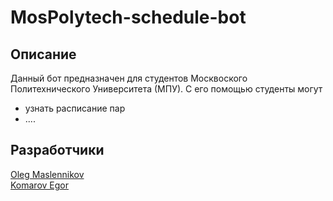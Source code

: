 # MosPolytech-schedule-bot

## Описание
Данный бот предназначен для студентов Москвоского Политехнического Университета (МПУ).  С его помощью студенты могут
- узнать расписание пар
- ....

## Разработчики
[Oleg Maslennikov](https://github.com/M0nkl) <br>
[Komarov Egor](https://github.com/pojalustayuidi)
